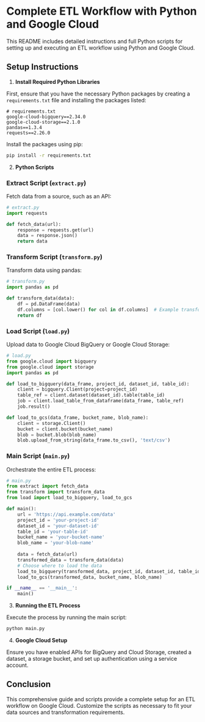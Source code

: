 # Complete ETL Workflow with Python and Google Cloud

This README includes detailed instructions and full Python scripts for setting up and executing an ETL workflow using Python and Google Cloud.

## Setup Instructions

1. **Install Required Python Libraries**

First, ensure that you have the necessary Python packages by creating a `requirements.txt` file and installing the packages listed:

```plaintext
# requirements.txt
google-cloud-bigquery==2.34.0
google-cloud-storage==2.1.0
pandas==1.3.4
requests==2.26.0
```

Install the packages using pip:

```bash
pip install -r requirements.txt
```

2. **Python Scripts**

### Extract Script (`extract.py`)

Fetch data from a source, such as an API:

```python
# extract.py
import requests

def fetch_data(url):
    response = requests.get(url)
    data = response.json()
    return data
```

### Transform Script (`transform.py`)

Transform data using pandas:

```python
# transform.py
import pandas as pd

def transform_data(data):
    df = pd.DataFrame(data)
    df.columns = [col.lower() for col in df.columns]  # Example transformation
    return df
```

### Load Script (`load.py`)

Upload data to Google Cloud BigQuery or Google Cloud Storage:

```python
# load.py
from google.cloud import bigquery
from google.cloud import storage
import pandas as pd

def load_to_bigquery(data_frame, project_id, dataset_id, table_id):
    client = bigquery.Client(project=project_id)
    table_ref = client.dataset(dataset_id).table(table_id)
    job = client.load_table_from_dataframe(data_frame, table_ref)
    job.result()

def load_to_gcs(data_frame, bucket_name, blob_name):
    client = storage.Client()
    bucket = client.bucket(bucket_name)
    blob = bucket.blob(blob_name)
    blob.upload_from_string(data_frame.to_csv(), 'text/csv')
```

### Main Script (`main.py`)

Orchestrate the entire ETL process:

```python
# main.py
from extract import fetch_data
from transform import transform_data
from load import load_to_bigquery, load_to_gcs

def main():
    url = 'https://api.example.com/data'
    project_id = 'your-project-id'
    dataset_id = 'your-dataset-id'
    table_id = 'your-table-id'
    bucket_name = 'your-bucket-name'
    blob_name = 'your-blob-name'
    
    data = fetch_data(url)
    transformed_data = transform_data(data)
    # Choose where to load the data
    load_to_bigquery(transformed_data, project_id, dataset_id, table_id)
    load_to_gcs(transformed_data, bucket_name, blob_name)

if __name__ == '__main__':
    main()
```

3. **Running the ETL Process**

Execute the process by running the main script:

```bash
python main.py
```

4. **Google Cloud Setup**

Ensure you have enabled APIs for BigQuery and Cloud Storage, created a dataset, a storage bucket, and set up authentication using a service account.

## Conclusion

This comprehensive guide and scripts provide a complete setup for an ETL workflow on Google Cloud. Customize the scripts as necessary to fit your data sources and transformation requirements.
